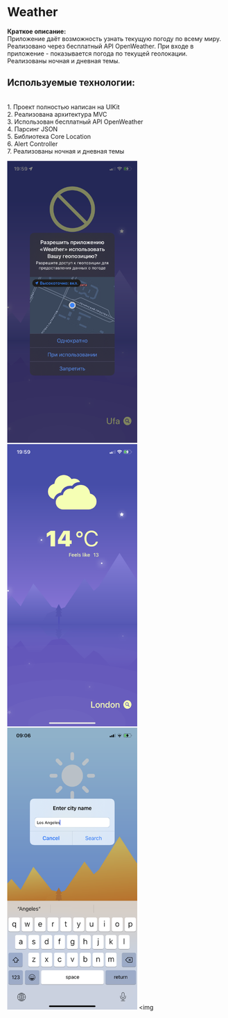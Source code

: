 # Weather

<b>Краткое описание: </b>
<br>Приложение даёт возможность узнать текущую погоду по всему миру. Реализовано через бесплатный API OpenWeather. При входе в приложение - показывается погода по текущей геолокации. Реализованы ночная и дневная темы.</br>

## Используемые технологии: 
 
<br> 1. Проект полностью написан на UIKit</br> 
2. Реализована архитектура MVC 
<br> 3. Использован бесплатный API OpenWeather </br>
4. Парсинг JSON
<br> 5. Библиотека Core Location </br>
6. Alert Controller 
<br> 7. Реализованы ночная и дневная темы </br>

<img src="https://github.com/ValentinaLuchinovich/Weather/blob/Screenshots/IMG_6594.PNG" width="300"/> <img src="https://github.com/ValentinaLuchinovich/Weather/blob/Screenshots/IMG_6595.PNG" width="300"/>
<img src="https://github.com/ValentinaLuchinovich/Weather/blob/Screenshots/IMG_6596.PNG" width="300"/> <img 
